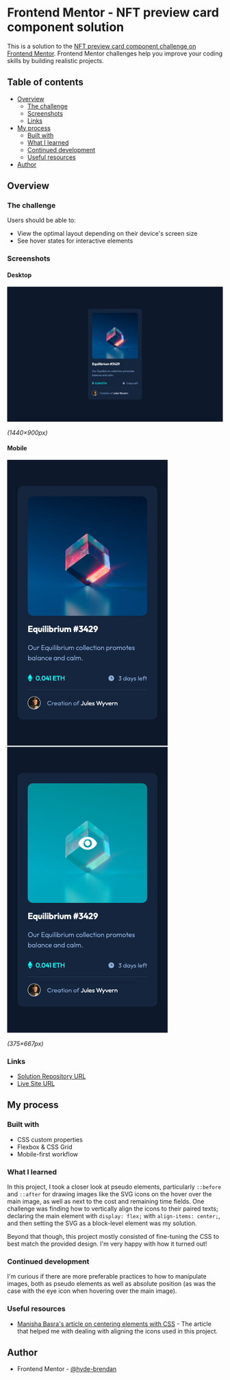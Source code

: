 # Frontend Mentor - NFT preview card component solution

This is a solution to the [NFT preview card component challenge on Frontend Mentor](https://www.frontendmentor.io/challenges/nft-preview-card-component-SbdUL_w0U). Frontend Mentor challenges help you improve your coding skills by building realistic projects. 

## Table of contents

- [Overview](#overview)
  - [The challenge](#the-challenge)
  - [Screenshots](#screenshots)
  - [Links](#links)
- [My process](#my-process)
  - [Built with](#built-with)
  - [What I learned](#what-i-learned)
  - [Continued development](#continued-development)
  - [Useful resources](#useful-resources)
- [Author](#author)

## Overview

### The challenge

Users should be able to:

- View the optimal layout depending on their device's screen size
- See hover states for interactive elements

### Screenshots

#### Desktop
![Desktop solution](screenshots/solution-desktop.png)

_(1440×900px)_

#### Mobile
![Mobile solution](screenshots/solution-mobile.png)
![Mobile solution w/ hover](screenshots/solution-active.png)

_(375×667px)_

### Links

- [Solution Repository URL](https://github.com/hyde-brendan/hyde-brendan.github.io/tree/main/frontend-mentor/nft-preview-card-component)
- [Live Site URL](https://hyde-brendan.github.io/frontend-mentor/nft-preview-card-component/index)

## My process

### Built with

- CSS custom properties
- Flexbox & CSS Grid
- Mobile-first workflow

### What I learned

In this project, I took a closer look at pseudo elements, particularly `::before` and `::after` for drawing images like the SVG icons on the hover over the main image, as well as next to the cost and remaining time fields. One challenge was finding how to vertically align the icons to their paired texts; declaring the main element with `display: flex;` with `align-items: center;`, and then setting the SVG as a block-level element was my solution.

Beyond that though, this project mostly consisted of fine-tuning the CSS to best match the provided design. I'm very happy with how it turned out!

### Continued development

I'm curious if there are more preferable practices to how to manipulate images, both as pseudo elements as well as absolute position (as was the case with the eye icon when hovering over the main image).

### Useful resources

- [Manisha Basra's article on centering elements with CSS](https://medium.com/front-end-weekly/absolute-centering-in-css-ea3a9d0ad72e) - The article that helped me with dealing with aligning the icons used in this project.

## Author

- Frontend Mentor - [@hyde-brendan](https://www.frontendmentor.io/profile/hyde-brendan)
